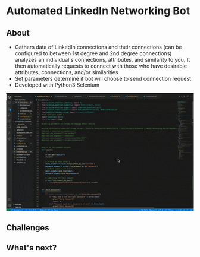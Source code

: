 # Automated LinkedIn Networking Bot

## About
  * Gathers data of LinkedIn connections and their connections (can be configured to between 1st degree and 2nd degree connections) analyzes an individual's connections, attributes, and similarity to you. It then automatically requests to connect with those who have desirable attributes, connections, and/or similarities
  * Set parameters determine if bot will choose to send connection request
  * Developed with Python3 Selenium 


![](linkedin-networking-bot-demo.gif)




## Challenges


## What's next?
